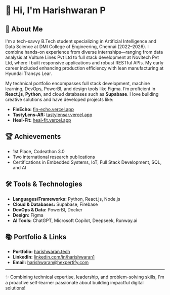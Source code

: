 # 👋 Hi, I'm Harishwaran P

## 🚀 About Me

I'm a tech-savvy B.Tech student specializing in Artificial Intelligence and Data Science at DMI College of Engineering, Chennai (2022–2026). I combine hands-on experience from diverse internships—ranging from data analysis at Vulture Lines Pvt Ltd to full stack development at Novitech Pvt Ltd, where I built responsive applications and robust RESTful APIs. My early career included enhancing production efficiency with lean manufacturing at Hyundai Transys Lear.

My technical portfolio encompasses full stack development, machine learning, DevOps, PowerBI, and design tools like Figma. I’m proficient in **React.js**, **Python**, and cloud databases such as **Supabase**. I love building creative solutions and have developed projects like:

- **FinEcho:** [fin-echo.vercel.app](https://fin-echo.vercel.app/)
- **TastyLens-AR:** [tastylensar.vercel.app](https://tastylensar.vercel.app/)
- **Heal-Fit:** [heal-fit.vercel.app](https://heal-fit.vercel.app/)

## 🏆 Achievements

- 1st Place, Codeathon 3.0  
- Two international research publications  
- Certifications in Embedded Systems, IoT, Full Stack Development, SQL, and AI

## 🛠️ Tools & Technologies

- **Languages/Frameworks:** Python, React.js, Node.js  
- **Cloud & Databases:** Supabase, Firebase  
- **DevOps & Data:** PowerBI, Docker  
- **Design:** Figma  
- **AI Tools:** ChatGPT, Microsoft Copilot, Deepseek, Runway.ai

## 📚 Portfolio & Links

- **Portfolio:** [harishwaran.tech](https:harishwaran.tech)
- **LinkedIn:** [linkedin.com/in/harishwaran1](https://www.linkedin.com/in/harishwaran1)
- **Email:** [harishwaran@hexpertify.com](mailto:harishwaran@hexpertify.com)

---

✨ Combining technical expertise, leadership, and problem-solving skills, I'm a proactive self-learner passionate about building impactful digital solutions!
